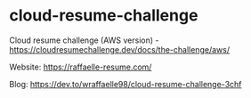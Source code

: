 # cloud-resume-challenge
Cloud resume challenge (AWS version) - https://cloudresumechallenge.dev/docs/the-challenge/aws/

Website: https://raffaelle-resume.com/

Blog: https://dev.to/wraffaelle98/cloud-resume-challenge-3chf
